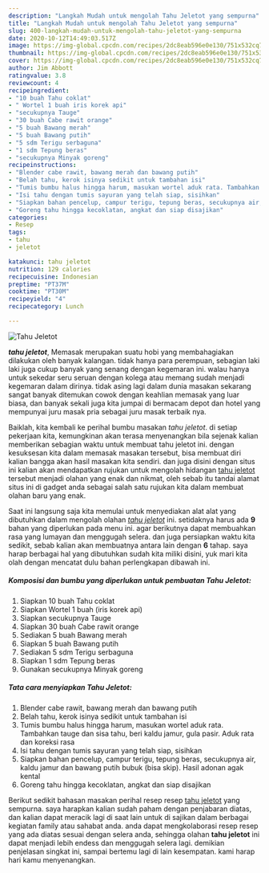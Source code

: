 ```yaml
---
description: "Langkah Mudah untuk mengolah Tahu Jeletot yang sempurna"
title: "Langkah Mudah untuk mengolah Tahu Jeletot yang sempurna"
slug: 400-langkah-mudah-untuk-mengolah-tahu-jeletot-yang-sempurna
date: 2020-10-12T14:49:03.517Z
image: https://img-global.cpcdn.com/recipes/2dc8eab596e0e130/751x532cq70/tahu-jeletot-foto-resep-utama.jpg
thumbnail: https://img-global.cpcdn.com/recipes/2dc8eab596e0e130/751x532cq70/tahu-jeletot-foto-resep-utama.jpg
cover: https://img-global.cpcdn.com/recipes/2dc8eab596e0e130/751x532cq70/tahu-jeletot-foto-resep-utama.jpg
author: Jim Abbott
ratingvalue: 3.8
reviewcount: 4
recipeingredient:
- "10 buah Tahu coklat"
- " Wortel 1 buah iris korek api"
- "secukupnya Tauge"
- "30 buah Cabe rawit orange"
- "5 buah Bawang merah"
- "5 buah Bawang putih"
- "5 sdm Terigu serbaguna"
- "1 sdm Tepung beras"
- "secukupnya Minyak goreng"
recipeinstructions:
- "Blender cabe rawit, bawang merah dan bawang putih"
- "Belah tahu, kerok isinya sedikit untuk tambahan isi"
- "Tumis bumbu halus hingga harum, masukan wortel aduk rata. Tambahkan tauge dan sisa tahu, beri kaldu jamur, gula pasir. Aduk rata dan koreksi rasa"
- "Isi tahu dengan tumis sayuran yang telah siap, sisihkan"
- "Siapkan bahan pencelup, campur terigu, tepung beras, secukupnya air, kaldu jamur dan bawang putih bubuk (bisa skip). Hasil adonan agak kental"
- "Goreng tahu hingga kecoklatan, angkat dan siap disajikan"
categories:
- Resep
tags:
- tahu
- jeletot

katakunci: tahu jeletot 
nutrition: 129 calories
recipecuisine: Indonesian
preptime: "PT37M"
cooktime: "PT30M"
recipeyield: "4"
recipecategory: Lunch

---
```



![Tahu Jeletot](https://img-global.cpcdn.com/recipes/2dc8eab596e0e130/751x532cq70/tahu-jeletot-foto-resep-utama.jpg)

<b><i>tahu jeletot</i></b>, Memasak merupakan suatu hobi yang membahagiakan dilakukan oleh banyak kalangan. tidak hanya para perempuan, sebagian laki laki juga cukup banyak yang senang dengan kegemaran ini. walau hanya untuk sekedar seru seruan dengan kolega atau memang sudah menjadi kegemaran dalam dirinya. tidak asing lagi dalam dunia masakan sekarang sangat banyak ditemukan cowok dengan keahlian memasak yang luar biasa, dan banyak sekali juga kita jumpai di bermacam depot dan hotel yang mempunyai juru masak pria sebagai juru masak terbaik nya.



Baiklah, kita kembali ke perihal bumbu masakan <i>tahu jeletot</i>. di setiap pekerjaan kita, kemungkinan akan terasa menyenangkan bila sejenak kalian memberikan sebagian waktu untuk membuat tahu jeletot ini. dengan kesuksesan kita dalam memasak masakan tersebut, bisa membuat diri kalian bangga akan hasil masakan kita sendiri. dan juga disini dengan situs ini kalian akan mendapatkan rujukan untuk mengolah hidangan <u>tahu jeletot</u> tersebut menjadi olahan yang enak dan nikmat, oleh sebab itu tandai alamat situs ini di gadget anda sebagai salah satu rujukan kita dalam membuat olahan baru yang enak.


Saat ini langsung saja kita memulai untuk menyediakan alat alat yang dibutuhkan dalam mengolah olahan <u><i>tahu jeletot</i></u> ini. setidaknya harus ada <b>9</b> bahan yang diperlukan pada menu ini. agar berikutnya dapat membuahkan rasa yang lumayan dan menggugah selera. dan juga persiapkan waktu kita sedikit, sebab kalian akan membuatnya antara lain dengan <b>6</b> tahap. saya harap berbagai hal yang dibutuhkan sudah kita miliki disini, yuk mari kita olah dengan mencatat dulu bahan perlengkapan dibawah ini.

<!--inarticleads1-->

##### Komposisi dan bumbu yang diperlukan untuk pembuatan Tahu Jeletot:

1. Siapkan 10 buah Tahu coklat
1. Siapkan  Wortel 1 buah (iris korek api)
1. Siapkan secukupnya Tauge
1. Siapkan 30 buah Cabe rawit orange
1. Sediakan 5 buah Bawang merah
1. Siapkan 5 buah Bawang putih
1. Sediakan 5 sdm Terigu serbaguna
1. Siapkan 1 sdm Tepung beras
1. Gunakan secukupnya Minyak goreng




<!--inarticleads2-->

##### Tata cara menyiapkan Tahu Jeletot:

1. Blender cabe rawit, bawang merah dan bawang putih
1. Belah tahu, kerok isinya sedikit untuk tambahan isi
1. Tumis bumbu halus hingga harum, masukan wortel aduk rata. Tambahkan tauge dan sisa tahu, beri kaldu jamur, gula pasir. Aduk rata dan koreksi rasa
1. Isi tahu dengan tumis sayuran yang telah siap, sisihkan
1. Siapkan bahan pencelup, campur terigu, tepung beras, secukupnya air, kaldu jamur dan bawang putih bubuk (bisa skip). Hasil adonan agak kental
1. Goreng tahu hingga kecoklatan, angkat dan siap disajikan




Berikut sedikit bahasan masakan perihal resep resep <u>tahu jeletot</u> yang sempurna. saya harapkan kalian sudah paham dengan penjabaran diatas, dan kalian dapat meracik lagi di saat lain untuk di sajikan dalam berbagai kegiatan family atau sahabat anda. anda dapat mengkolaborasi resep resep yang ada diatas sesuai dengan selera anda, sehingga olahan <b>tahu jeletot</b> ini dapat menjadi lebih endess dan menggugah selera lagi. demikian penjelasan singkat ini, sampai bertemu lagi di lain kesempatan. kami harap hari kamu menyenangkan.
